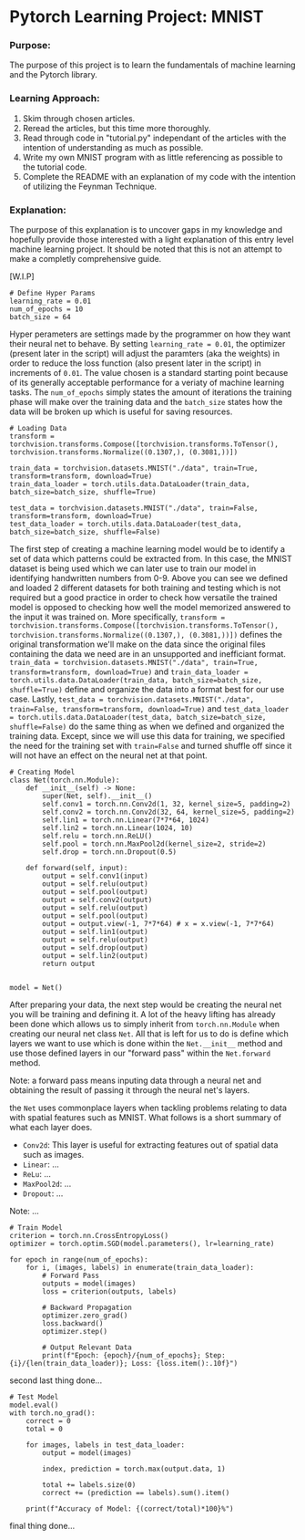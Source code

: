 # Pytorch Learning Project: MNIST

### Purpose:
The purpose of this project is to learn the fundamentals of machine learning and the Pytorch library.

### Learning Approach:
1. Skim through chosen articles.
2. Reread the articles, but this time more thoroughly.
3. Read through code in "tutorial.py" independant of the articles with the intention of understanding as much as possible.
4. Write my own MNIST program with as little referencing as possible to the tutorial code.
5. Complete the README with an explanation of my code with the intention of utilizing the Feynman Technique.

### Explanation:
The purpose of this explanation is to uncover gaps in my knowledge and hopefully provide those interested with a light explanation of this entry level machine learning project. It should be noted that this is not an attempt to make a completly comprehensive guide.

\[W.I.P\]

    # Define Hyper Params
    learning_rate = 0.01
    num_of_epochs = 10
    batch_size = 64

Hyper perameters are settings made by the programmer on how they want their neural net to behave. By setting `learning_rate = 0.01`, the optimizer (present later in the script) will adjust the paramters (aka the weights) in order to reduce the loss function (also present later in the script) in increments of `0.01`. The value chosen is a standard starting point because of its generally acceptable performance for a veriaty of machine learning tasks. The `num_of_epochs` simply states the amount of iterations the training phase will make over the training data and the `batch_size` states how the data will be broken up which is useful for saving resources.

    # Loading Data
    transform = torchvision.transforms.Compose([torchvision.transforms.ToTensor(), torchvision.transforms.Normalize((0.1307,), (0.3081,))])

    train_data = torchvision.datasets.MNIST("./data", train=True, transform=transform, download=True)
    train_data_loader = torch.utils.data.DataLoader(train_data, batch_size=batch_size, shuffle=True)

    test_data = torchvision.datasets.MNIST("./data", train=False, transform=transform, download=True)
    test_data_loader = torch.utils.data.DataLoader(test_data, batch_size=batch_size, shuffle=False)

The first step of creating a machine learning model would be to identify a set of data which patterns could be extracted from. In this case, the MNIST dataset is being used which we can later use to train our model in identifying handwritten numbers from 0-9. Above you can see we defined and loaded 2 different datasets for both training and testing which is not required but a good practice in order to check how versatile the trained model is opposed to checking how well the model memorized answered to the input it was trained on. More specifically, `transform = torchvision.transforms.Compose([torchvision.transforms.ToTensor(), torchvision.transforms.Normalize((0.1307,), (0.3081,))])` defines the original transformation we'll make on the data since the original files containing the data we need are in an unsupported and inefficiant format. `train_data = torchvision.datasets.MNIST("./data", train=True, transform=transform, download=True)` and `train_data_loader = torch.utils.data.DataLoader(train_data, batch_size=batch_size, shuffle=True)` define and organize the data into a format best for our use case. Lastly, `test_data = torchvision.datasets.MNIST("./data", train=False, transform=transform, download=True)` and `test_data_loader = torch.utils.data.DataLoader(test_data, batch_size=batch_size, shuffle=False)` do the same thing as when we defined and organized the training data. Except, since we will use this data for training, we specified the need for the training set with `train=False` and turned shuffle off since it will not have an effect on the neural net at that point.

    # Creating Model
    class Net(torch.nn.Module):
        def __init__(self) -> None:
            super(Net, self).__init__()
            self.conv1 = torch.nn.Conv2d(1, 32, kernel_size=5, padding=2)
            self.conv2 = torch.nn.Conv2d(32, 64, kernel_size=5, padding=2)
            self.lin1 = torch.nn.Linear(7*7*64, 1024)
            self.lin2 = torch.nn.Linear(1024, 10)
            self.relu = torch.nn.ReLU()
            self.pool = torch.nn.MaxPool2d(kernel_size=2, stride=2)
            self.drop = torch.nn.Dropout(0.5)
        
        def forward(self, input):
            output = self.conv1(input)
            output = self.relu(output)
            output = self.pool(output)
            output = self.conv2(output)
            output = self.relu(output)
            output = self.pool(output)
            output = output.view(-1, 7*7*64) # x = x.view(-1, 7*7*64)
            output = self.lin1(output)
            output = self.relu(output)
            output = self.drop(output)
            output = self.lin2(output)
            return output


    model = Net()

After preparing your data, the next step would be creating the neural net you will be training and defining it. A lot of the heavy lifting has already been done which allows us to simply inherit from `torch.nn.Module` when creating our neural net class `Net`. All that is left for us to do is define which layers we want to use which is done within the `Net.__init__` method and use those defined layers in our "forward pass" within the `Net.forward` method. 

Note: a forward pass means inputing data through a neural net and obtaining the result of passing it through the neural net's layers.

the `Net` uses commonplace layers when tackling problems relating to data with spatial features such as MNIST. What follows is a short summary of what each layer does.

- `Conv2d`: This layer is useful for extracting features out of spatial data such as images.
- `Linear`: ...
- `ReLu`: ...
- `MaxPool2d`: ...
- `Dropout`: ...

Note: ...

    # Train Model
    criterion = torch.nn.CrossEntropyLoss()
    optimizer = torch.optim.SGD(model.parameters(), lr=learning_rate)

    for epoch in range(num_of_epochs):
        for i, (images, labels) in enumerate(train_data_loader):
            # Forward Pass
            outputs = model(images)
            loss = criterion(outputs, labels)

            # Backward Propagation
            optimizer.zero_grad()
            loss.backward()
            optimizer.step()

            # Output Relevant Data
            print(f"Epoch: {epoch}/{num_of_epochs}; Step: {i}/{len(train_data_loader)}; Loss: {loss.item():.10f}")

second last thing done...

    # Test Model
    model.eval()
    with torch.no_grad():
        correct = 0
        total = 0

        for images, labels in test_data_loader:
            output = model(images)

            index, prediction = torch.max(output.data, 1)

            total += labels.size(0)
            correct += (prediction == labels).sum().item()
        
        print(f"Accuracy of Model: {(correct/total)*100}%")

final thing done...